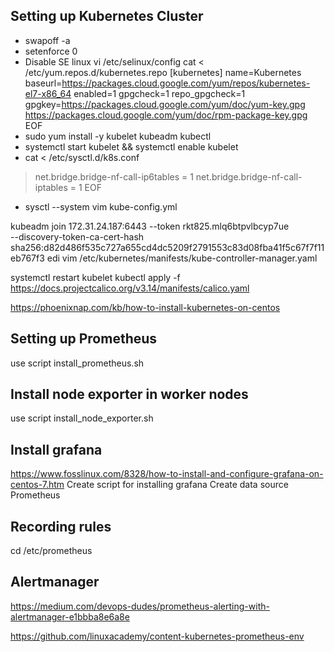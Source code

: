## Setting up Kubernetes Cluster
* swapoff -a
* setenforce 0
* Disable SE linux
vi /etc/selinux/config
cat <<EOF > /etc/yum.repos.d/kubernetes.repo
[kubernetes]
name=Kubernetes
baseurl=https://packages.cloud.google.com/yum/repos/kubernetes-el7-x86_64
enabled=1
gpgcheck=1
repo_gpgcheck=1
gpgkey=https://packages.cloud.google.com/yum/doc/yum-key.gpg https://packages.cloud.google.com/yum/doc/rpm-package-key.gpg
EOF
* sudo yum install -y kubelet kubeadm kubectl
* systemctl start kubelet && systemctl enable kubelet
* cat <<EOF> /etc/sysctl.d/k8s.conf
> net.bridge.bridge-nf-call-ip6tables = 1
> net.bridge.bridge-nf-call-iptables = 1
> EOF

* sysctl --system
vim kube-config.yml

kubeadm join 172.31.24.187:6443 --token rkt825.mlq6btpvlbcyp7ue \
    --discovery-token-ca-cert-hash sha256:d82d486f535c727a655cd4dc5209f2791553c83d08fba41f5c67f7f11eb767f3 
edi vim /etc/kubernetes/manifests/kube-controller-manager.yaml 

systemctl restart kubelet
kubectl apply -f https://docs.projectcalico.org/v3.14/manifests/calico.yaml

https://phoenixnap.com/kb/how-to-install-kubernetes-on-centos

## Setting up Prometheus
use script install_prometheus.sh
## Install node exporter in worker nodes
use script install_node_exporter.sh
## Install grafana
https://www.fosslinux.com/8328/how-to-install-and-configure-grafana-on-centos-7.htm
Create script for installing grafana
Create data source
Prometheus
## Recording rules
cd /etc/prometheus


## Alertmanager
https://medium.com/devops-dudes/prometheus-alerting-with-alertmanager-e1bbba8e6a8e

https://github.com/linuxacademy/content-kubernetes-prometheus-env
